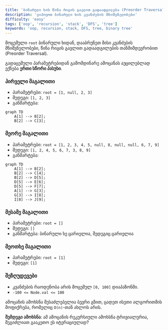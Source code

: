 ```yaml
---
title: 'ბინარული ხის წინა რიგის გავლით გადაადგილება (Preorder Traversal)'
description: 'ვიპოვოთ ბინარული ხის კვანძების მნიშვნელობები'
difficulty: 'easy'
tags: ['oop', 'recursion', 'stack', 'DFS', 'tree']
keywords: 'oop, recursion, stack, DFS, tree, binary tree'
---
```


მოცემული `root` ბინარული ხიდან, დააბრუნეთ მისი კვანძების მნიშვნელობები,
წინა რიგის გავლით გადაადგილების თანმიმდევრობით (Preorder Traversal).

გადაცემული პარამეტრებიდან გამომდინარე ამოცანას აუცილებლად ექნება **ერთი სწორი პასუხი**.

### პირველი მაგალითი

- პარამეტრები: `root = [1, null, 2, 3]`
- შედეგი: `[1, 2, 3]`
- განმარტება:

```mermaid
graph TD
    A[1] --> B[2];
    B[2] --> C[3];
```

### მეორე მაგალითი

- პარამეტრები: `root = [1, 2, 3, 4, 5, null, 8, null, null, 6, 7, 9]`
- შედეგი: `[1, 2, 4, 5, 6, 7, 3, 8, 9]`
- განმარტება:

```mermaid
graph TD
    A[1] --> B[2];
    B[2] --> C[4];
    B[2] --> D[5];
    D[5] --> E[6];
    D[5] --> F[7];
    A[1] --> G[3];
    G[3] --> I[8];
    I[8] --> J[9];
```

### მესამე მაგალითი

- პარამეტრები: `root = []`
- შედეგი: `[]`
- განმარტება: ბინარული ხე ცარიელია, შედეგიც ცარიელია

### მეოთხე მაგალითი

- პარამეტრები: `root = [1]`
- შედეგი: `[1]`

### შეზღუდევები

- კვანძების რაოდენობა არის მოცემულ `[0, 100]` დიაპაზონში.
- `-100 <= Node.val <= 100`

ამოცანის ამოხსნა შესაძლებელია ბევრი გზით,
ცადეთ ისეთი ალგორითმის მოფიქრება, რომელიც `O(n)`-თან ახლოს არის.

**შემდეგი ამოხსნა**: ამ ამოცანის რეკურსიული ამოხსნა ტრივიალურია,
შეგიძლიათ გააკეთო ეს იტერაციულად?
